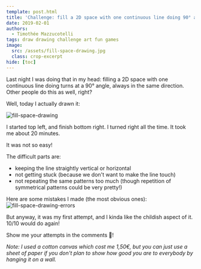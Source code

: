 ```yaml
---
template: post.html
title: 'Challenge: fill a 2D space with one continuous line doing 90° angle turns in the same direction (left/right)'
date: 2019-02-01
authors:
  - Timothée Mazzucotelli
tags: draw drawing challenge art fun games
image:
  src: /assets/fill-space-drawing.jpg
  class: crop-excerpt
hide: [toc]
---
```


Last night I was doing that in my head: filling a 2D space with one continuous line doing turns at a 90° angle, always in the same direction. Other people do this as well, right?

Well, today I actually drawn it:

<!--more-->

![fill-space-drawing](../assets/fill-space-drawing.jpg)

I started top left, and finish bottom right. I turned right all the time. It took me about 20 minutes.

It was not so easy!

The difficult parts are:

- keeping the line straightly vertical or horizontal
- not getting stuck (because we don't want to make the line touch)
- not repeating the same patterns too much (though repetition of symmetrical patterns could be very pretty!)

Here are some mistakes I made (the most obvious ones): ![fill-space-drawing-errors](../assets/fill-space-drawing-errors.jpg)

But anyway, it was my first attempt, and I kinda like the childish aspect of it. 10/10 would do again!

Show me your attempts in the comments :slightly_smiling_face:!

*Note: I used a cotton canvas which cost me 1,50€, but you can just use a sheet of paper if you don't plan to show how good you are to everybody by hanging it on a wall.*

